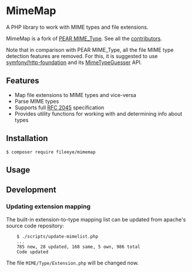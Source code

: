 # MimeMap
A PHP library to work with MIME types and file extensions.

MimeMap is a fork of [PEAR MIME_Type](https://github.com/pear/MIME_Type). See all
the [contributors](https://github.com/pear/MIME_Type/graphs/contributors).

Note that in comparison with PEAR MIME_Type, all the file MIME type detection
features are removed. For this, it is suggested to use [symfony/http-foundation](https://github.com/symfony/http-foundation) and its [MimeTypeGuesser](https://api.symfony.com/master/Symfony/Component/HttpFoundation/File/MimeType/MimeTypeGuesser.html) API.


## Features

- Map file extensions to MIME types and vice-versa
- Parse MIME types
- Supports full [RFC 2045](https://www.ietf.org/rfc/rfc2045.txt) specification
- Provides utility functions for working with and determining info about types


## Installation

```
$ composer require fileeye/mimemap
```


## Usage


## Development


### Updating extension mapping

The built-in extension-to-type mapping list can be updated from apache's source
code repository:

```
    $ ./scripts/update-mimelist.php
    ...
    785 new, 28 updated, 168 same, 5 own, 986 total
    Code updated
```

The file ```MIME/Type/Extension.php``` will be changed now.

